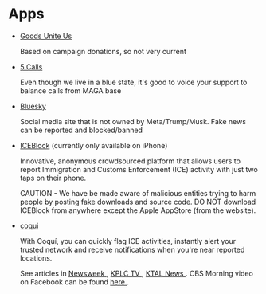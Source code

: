 # Apps

* [Goods Unite Us](https://goodsuniteus.com)

  Based on campaign donations, so not very current

* [5 Calls](https://5calls.org)

  Even though we live in a blue state, it's good to voice your support
  to balance calls from MAGA base

* [Bluesky](https://bsky.app)

  Social media site that is not owned by Meta/Trump/Musk. Fake news
  can be reported and blocked/banned

* [ICEBlock](https://iceblock.app) (currently only available on iPhone)

  Innovative, anonymous crowdsourced platform that allows users to
  report Immigration and Customs Enforcement (ICE) activity with just
  two taps on their phone.

  CAUTION - We have be made aware of malicious entities trying to harm
  people by posting fake downloads and source code. DO NOT download
  ICEBlock from anywhere except the Apple AppStore (from the website).

* [coqui](https://juntospodemos.life/en)

  With Coquí, you can quickly flag ICE activities, instantly alert
  your trusted network and receive notifications when you're near
  reported locations.

  See articles in [Newsweek
  ](https://www.newsweek.com/new-app-coqui-ice-immigration-new-york-2103414),
  [KPLC TV
  ](https://www.kplctv.com/2025/07/22/new-app-that-notifies-users-nearby-ice-activity-launches-nationwide/),
  [KTAL News
  ](https://www.ktalnews.com/news/u-s-world/ice-raids-coqui-app/). CBS
  Morning video on Facebook can be found [here
  ](https://www.facebook.com/CBSMornings/videos/immigrants-across-the-us-are-turning-to-apps-like-coqui-to-alert-them-of-nearby-/1634180517272968/).

